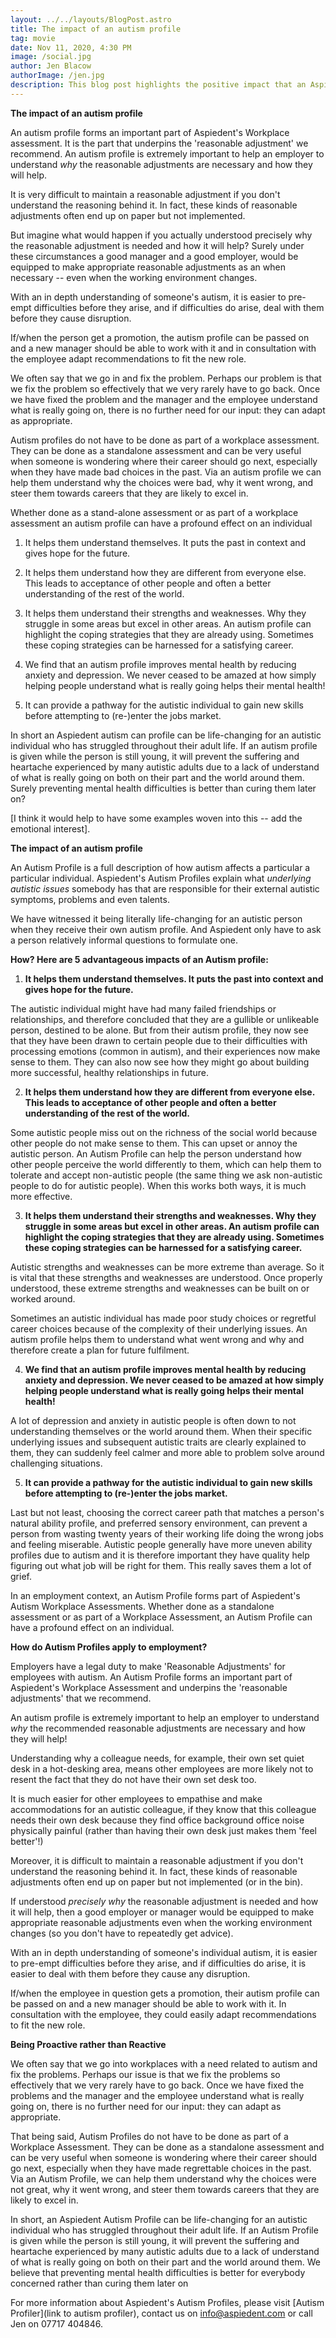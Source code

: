 ```yaml
---
layout: ../../layouts/BlogPost.astro
title: The impact of an autism profile
tag: movie
date: Nov 11, 2020, 4:30 PM
image: /social.jpg
author: Jen Blacow
authorImage: /jen.jpg
description: This blog post highlights the positive impact that an Aspiedent Autism Profile can have on individuals and workplaces alike, by getting underneath the autism symptoms.
---
```

**The impact of an autism profile**

An autism profile forms an important part of Aspiedent's Workplace
assessment. It is the part that underpins the 'reasonable adjustment' we
recommend. An autism profile is extremely important to help an employer
to understand *why* the reasonable adjustments are necessary and how
they will help.

It is very difficult to maintain a reasonable adjustment if you don't
understand the reasoning behind it. In fact, these kinds of reasonable
adjustments often end up on paper but not implemented.

But imagine what would happen if you actually understood precisely why
the reasonable adjustment is needed and how it will help? Surely under
these circumstances a good manager and a good employer, would be
equipped to make appropriate reasonable adjustments as an when necessary
-- even when the working environment changes.

With an in depth understanding of someone's autism, it is easier to
pre-empt difficulties before they arise, and if difficulties do arise,
deal with them before they cause disruption.

If/when the person get a promotion, the autism profile can be passed on
and a new manager should be able to work with it and in consultation
with the employee adapt recommendations to fit the new role.

We often say that we go in and fix the problem. Perhaps our problem is
that we fix the problem so effectively that we very rarely have to go
back. Once we have fixed the problem and the manager and the employee
understand what is really going on, there is no further need for our
input: they can adapt as appropriate.

Autism profiles do not have to be done as part of a workplace
assessment. They can be done as a standalone assessment and can be very
useful when someone is wondering where their career should go next,
especially when they have made bad choices in the past. Via an autism
profile we can help them understand why the choices were bad, why it
went wrong, and steer them towards careers that they are likely to excel
in.

Whether done as a stand-alone assessment or as part of a workplace
assessment an autism profile can have a profound effect on an individual

1)  It helps them understand themselves. It puts the past in context and
    gives hope for the future.

2)  It helps them understand how they are different from everyone else.
    This leads to acceptance of other people and often a better
    understanding of the rest of the world.

3)  It helps them understand their strengths and weaknesses. Why they
    struggle in some areas but excel in other areas. An autism profile
    can highlight the coping strategies that they are already using.
    Sometimes these coping strategies can be harnessed for a satisfying
    career.

4)  We find that an autism profile improves mental health by reducing
    anxiety and depression. We never ceased to be amazed at how simply
    helping people understand what is really going helps their mental
    health!

5)  It can provide a pathway for the autistic individual to gain new
    skills before attempting to (re-)enter the jobs market.

In short an Aspiedent autism can profile can be life-changing for an
autistic individual who has struggled throughout their adult life. If an
autism profile is given while the person is still young, it will prevent
the suffering and heartache experienced by many autistic adults due to a
lack of understand of what is really going on both on their part and the
world around them. Surely preventing mental health difficulties is
better than curing them later on?

\[I think it would help to have some examples woven into this -- add the
emotional interest\].

**The impact of an autism profile**

An Autism Profile is a full description of how autism affects a
particular a particular individual. Aspiedent's Autism Profiles explain
what *underlying autistic issues* somebody has that are responsible for
their external autistic symptoms, problems and even talents.

We have witnessed it being literally life-changing for an autistic
person when they receive their own autism profile. And Aspiedent only
have to ask a person relatively informal questions to formulate one.

**How? Here are 5 advantageous impacts of an Autism profile:**

1)  **It helps them understand themselves. It puts the past into context
    and gives hope for the future.**

The autistic individual might have had many failed friendships or
relationships, and therefore concluded that they are a gullible or
unlikeable person, destined to be alone. But from their autism profile,
they now see that they have been drawn to certain people due to their
difficulties with processing emotions (common in autism), and their
experiences now make sense to them. They can also now see how they might
go about building more successful, healthy relationships in future.

2)  **It helps them understand how they are different from everyone
    else. This leads to acceptance of other people and often a better
    understanding of the rest of the world.**

Some autistic people miss out on the richness of the social world
because other people do not make sense to them. This can upset or annoy
the autistic person. An Autism Profile can help the person understand
how other people perceive the world differently to them, which can help
them to tolerate and accept non-autistic people (the same thing we ask
non-autistic people to do for autistic people). When this works both
ways, it is much more effective.

3)  **It helps them understand their strengths and weaknesses. Why they
    struggle in some areas but excel in other areas. An autism profile
    can highlight the coping strategies that they are already using.
    Sometimes these coping strategies can be harnessed for a satisfying
    career.**

Autistic strengths and weaknesses can be more extreme than average. So
it is vital that these strengths and weaknesses are understood. Once
properly understood, these extreme strengths and weaknesses can be built
on or worked around.

Sometimes an autistic individual has made poor study choices or
regretful career choices because of the complexity of their underlying
issues. An autism profile helps them to understand what went wrong and
why and therefore create a plan for future fulfilment.

4)  **We find that an autism profile improves mental health by reducing
    anxiety and depression. We never ceased to be amazed at how simply
    helping people understand what is really going helps their mental
    health!**

A lot of depression and anxiety in autistic people is often down to not
understanding themselves or the world around them. When their specific
underlying issues and subsequent autistic traits are clearly explained
to them, they can suddenly feel calmer and more able to problem solve
around challenging situations.

5)  **It can provide a pathway for the autistic individual to gain new
    skills before attempting to (re-)enter the jobs market.**

Last but not least, choosing the correct career path that matches a
person's natural ability profile, and preferred sensory environment, can
prevent a person from wasting twenty years of their working life doing
the wrong jobs and feeling miserable. Autistic people generally have
more uneven ability profiles due to autism and it is therefore important
they have quality help figuring out what job will be right for them.
This really saves them a lot of grief.

In an employment context, an Autism Profile forms part of Aspiedent's
Autism Workplace Assessments. Whether done as a standalone assessment or
as part of a Workplace Assessment, an Autism Profile can have a profound
effect on an individual.

**How do Autism Profiles apply to employment?**

Employers have a legal duty to make 'Reasonable Adjustments' for
employees with autism. An Autism Profile forms an important part of
Aspiedent's Workplace Assessment and underpins the 'reasonable
adjustments' that we recommend.

An autism profile is extremely important to help an employer to
understand *why* the recommended reasonable adjustments are necessary
and how they will help!

Understanding why a colleague needs, for example, their own set quiet
desk in a hot-desking area, means other employees are more likely not to
resent the fact that they do not have their own set desk too.

It is much easier for other employees to empathise and make
accommodations for an autistic colleague, if they know that this
colleague needs their own desk because they find office background
office noise physically painful (rather than having their own desk just
makes them 'feel better'!)

Moreover, it is difficult to maintain a reasonable adjustment if you
don't understand the reasoning behind it. In fact, these kinds of
reasonable adjustments often end up on paper but not implemented (or in
the bin).

If understood *precisely why* the reasonable adjustment is needed and
how it will help, then a good employer or manager would be equipped to
make appropriate reasonable adjustments even when the working
environment changes (so you don't have to repeatedly get advice).

With an in depth understanding of someone's individual autism, it is
easier to pre-empt difficulties before they arise, and if difficulties
do arise, it is easier to deal with them before they cause any
disruption.

If/when the employee in question gets a promotion, their autism profile
can be passed on and a new manager should be able to work with it. In
consultation with the employee, they could easily adapt recommendations
to fit the new role.

**Being Proactive rather than Reactive**

We often say that we go into workplaces with a need related to autism
and fix the problems. Perhaps our issue is that we fix the problems so
effectively that we very rarely have to go back. Once we have fixed the
problems and the manager and the employee understand what is really
going on, there is no further need for our input: they can adapt as
appropriate.

That being said, Autism Profiles do not have to be done as part of a
Workplace Assessment. They can be done as a standalone assessment and
can be very useful when someone is wondering where their career should
go next, especially when they have made regrettable choices in the past.
Via an Autism Profile, we can help them understand why the choices were
not great, why it went wrong, and steer them towards careers that they
are likely to excel in.

In short, an Aspiedent Autism Profile can be life-changing for an
autistic individual who has struggled throughout their adult life. If an
Autism Profile is given while the person is still young, it will prevent
the suffering and heartache experienced by many autistic adults due to a
lack of understand of what is really going on both on their part and the
world around them. We believe that preventing mental health difficulties
is better for everybody concerned rather than curing them later on

For more information about Aspiedent's Autism
Profiles, please visit [Autism Profiler](link to autism profiler), contact us on
<info@aspiedent.com> or call Jen on 07717 404846.
